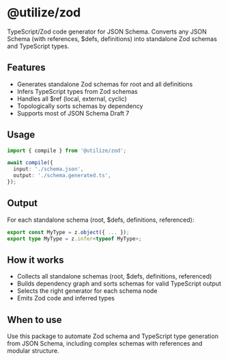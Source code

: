# @utilize/zod

TypeScript/Zod code generator for JSON Schema. Converts any JSON Schema (with references, $defs, definitions) into standalone Zod schemas and TypeScript types.

## Features

- Generates standalone Zod schemas for root and all definitions
- Infers TypeScript types from Zod schemas
- Handles all $ref (local, external, cyclic)
- Topologically sorts schemas by dependency
- Supports most of JSON Schema Draft 7

## Usage

```ts
import { compile } from '@utilize/zod';

await compile({
  input: './schema.json',
  output: './schema.generated.ts',
});
```

## Output

For each standalone schema (root, $defs, definitions, referenced):

```ts
export const MyType = z.object({ ... });
export type MyType = z.infer<typeof MyType>;
```

## How it works

- Collects all standalone schemas (root, $defs, definitions, referenced)
- Builds dependency graph and sorts schemas for valid TypeScript output
- Selects the right generator for each schema node
- Emits Zod code and inferred types

## When to use

Use this package to automate Zod schema and TypeScript type generation from JSON Schema, including complex schemas with references and modular structure.

